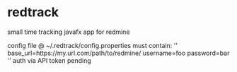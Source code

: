 # redtrack
small time tracking javafx app for redmine

config file @ ~/.redtrack/config.properties must contain:
''
base_url=https\://my.url.com/path/to/redmine/
username=foo
password=bar
''
auth via API token pending
